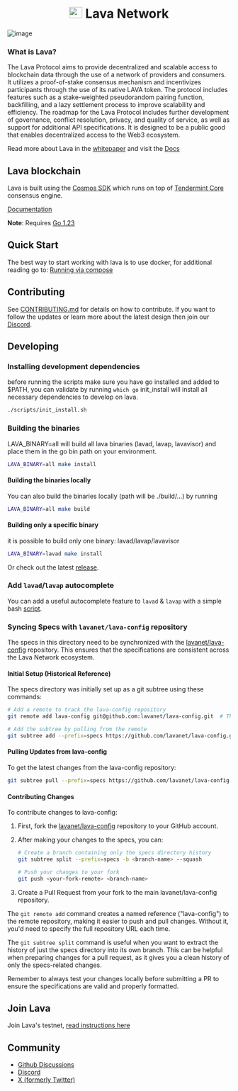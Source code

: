 
<!--
parent:
  order: false
-->

<div align="center">
  <h1> <img src="https://user-images.githubusercontent.com/2770565/223762290-44afc792-8ad4-4dbb-b2c2-532780d6c5de.png" alt="Logo" width="30" height="25"> Lava Network  </h1>
</div>

![image](https://user-images.githubusercontent.com/2770565/203528359-dced4d06-f020-4b6a-bb5f-319124924689.png)

### What is Lava?

The Lava Protocol aims to provide decentralized and scalable access to blockchain data through the use of a network of providers and consumers. It utilizes a proof-of-stake consensus mechanism and incentivizes participants through the use of its native LAVA token. The protocol includes features such as a stake-weighted pseudorandom pairing function, backfilling, and a lazy settlement process to improve scalability and efficiency. The roadmap for the Lava Protocol includes further development of governance, conflict resolution, privacy, and quality of service, as well as support for additional API specifications. It is designed to be a public good that enables decentralized access to the Web3 ecosystem.

Read more about Lava in the [whitepaper](http://lavanet.xyz/whitepaper) and visit the [Docs](https://docs.lavanet.xyz?utm_source=github.com&utm_medium=github&utm_campaign=readme)

## Lava blockchain

Lava is built using the [Cosmos SDK](https://github.com/cosmos/cosmos-sdk/) which runs on top of [Tendermint Core](https://github.com/tendermint/tendermint) consensus engine.

[Documentation](x/README.md)

**Note**: Requires [Go 1.23](https://golang.org/dl/)

## Quick Start

The best way to start working with lava is to use docker, for additional reading go to:
[Running via compose](docker/README.md)

## Contributing

See [CONTRIBUTING.md](./CONTRIBUTING.md) for details on how to contribute. If you want to follow the updates or learn more about the latest design then join our [Discord](https://discord.com/invite/Tbk5NxTCdA).

## Developing

### Installing development dependencies

before running the scripts make sure you have go installed and added to $PATH, you can validate by running `which go`
init_install will install all necessary dependencies to develop on lava.

```bash
./scripts/init_install.sh
```

### Building the binaries

LAVA_BINARY=all will build all lava binaries (lavad, lavap, lavavisor) and place them in the go bin path on your environment.

```bash
LAVA_BINARY=all make install
```

#### Building the binaries locally

You can also build the binaries locally (path will be ./build/...) by running

```bash
LAVA_BINARY=all make build
```

#### Building only a specific binary

it is possible to build only one binary: lavad/lavap/lavavisor

```bash
LAVA_BINARY=lavad make install
```

Or check out the latest [release](https://github.com/lavanet/lava/releases).

### Add `lavad`/`lavap` autocomplete

You can add a useful autocomplete feature to `lavad` & `lavap` with a simple bash [script](https://github.com/lavanet/lava/blob/main/scripts/automation_scripts/lava_auto_completion_install.sh).

### Syncing Specs with `lavanet/lava-config` repository

The specs in this directory need to be synchronized with the [lavanet/lava-config](https://github.com/lavanet/lava-config) repository. This ensures that the specifications are consistent across the Lava Network ecosystem.

#### Initial Setup (Historical Reference)

The specs directory was initially set up as a git subtree using these commands:

```bash
# Add a remote to track the lava-config repository
git remote add lava-config git@github.com:lavanet/lava-config.git  # This creates a named reference to the remote repository

# Add the subtree by pulling from the remote
git subtree add --prefix=specs https://github.com/lavanet/lava-config.git main --squash
```

#### Pulling Updates from lava-config

To get the latest changes from the lava-config repository:

```bash
git subtree pull --prefix=specs https://github.com/lavanet/lava-config.git main --squash
```

#### Contributing Changes

To contribute changes to lava-config:

1. First, fork the [lavanet/lava-config](https://github.com/lavanet/lava-config) repository to your GitHub account.

2. After making your changes to the specs, you can:

   ```bash
   # Create a branch containing only the specs directory history
   git subtree split --prefix=specs -b <branch-name> --squash

   # Push your changes to your fork
   git push <your-fork-remote> <branch-name>
   ```

3. Create a Pull Request from your fork to the main lavanet/lava-config repository.

The `git remote add` command creates a named reference ("lava-config") to the remote repository, making it easier to push and pull changes. Without it, you'd need to specify the full repository URL each time.

The `git subtree split` command is useful when you want to extract the history of just the specs directory into its own branch. This can be helpful when preparing changes for a pull request, as it gives you a clean history of only the specs-related changes.

Remember to always test your changes locally before submitting a PR to ensure the specifications are valid and properly formatted.

## Join Lava

Join Lava's testnet, [read instructions here](https://docs.lavanet.xyz/testnet?utm_source=github.com&utm_medium=github&utm_campaign=readme)

## Community

- [Github Discussions](https://github.com/lavanet/lava/discussions)
- [Discord](https://discord.com/invite/Tbk5NxTCdA)
- [X (formerly Twitter)](https://x.com/lavanetxyz)
